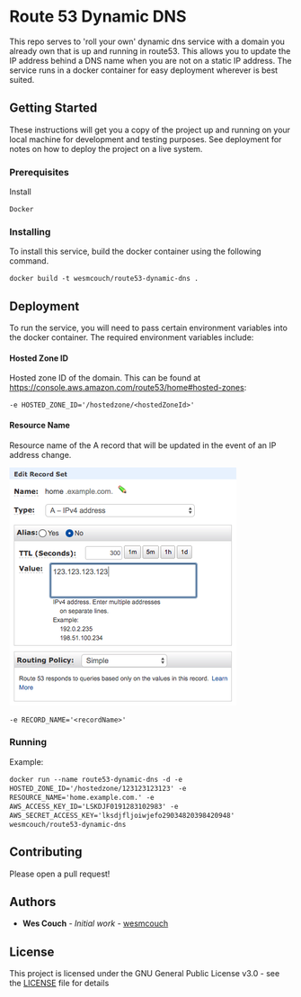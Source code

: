 # Route 53 Dynamic DNS

This repo serves to 'roll your own' dynamic dns service with a domain you already own that is up and running in route53. This allows you to update the IP address behind a DNS name when you are not on a static IP address. The service runs in a docker container for easy deployment wherever is best suited.

## Getting Started

These instructions will get you a copy of the project up and running on your local machine for development and testing purposes. See deployment for notes on how to deploy the project on a live system.

### Prerequisites

Install

```
Docker
```

### Installing

To install this service, build the docker container using the following command.

```
docker build -t wesmcouch/route53-dynamic-dns .
```

## Deployment

To run the service, you will need to pass certain environment variables into the docker container. The required environment variables include:

#### Hosted Zone ID

Hosted zone ID of the domain. This can be found at https://console.aws.amazon.com/route53/home#hosted-zones:

```
-e HOSTED_ZONE_ID='/hostedzone/<hostedZoneId>'
```

#### Resource Name

Resource name of the A record that will be updated in the event of an IP address change.

![Record Name](https://raw.githubusercontent.com/wesmcouch/route53-dynamic-dns/master/docs/recordset.png)

```
-e RECORD_NAME='<recordName>'
```

### Running

Example:
```
docker run --name route53-dynamic-dns -d -e HOSTED_ZONE_ID='/hostedzone/123123123123' -e RESOURCE_NAME='home.example.com.' -e AWS_ACCESS_KEY_ID='LSKDJF0191283102983' -e AWS_SECRET_ACCESS_KEY='lksdjfljoiwjefo29034820398420948' wesmcouch/route53-dynamic-dns
```

## Contributing

Please open a pull request!

## Authors

* **Wes Couch** - *Initial work* - [wesmcouch](https://github.com/wesmcouch)

## License

This project is licensed under the GNU General Public License v3.0 - see the [LICENSE](LICENSE) file for details

